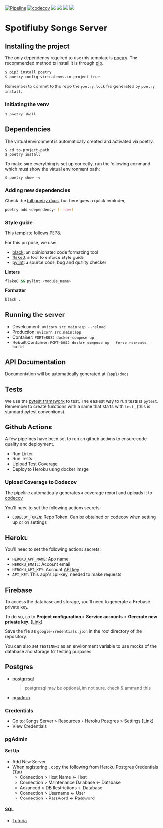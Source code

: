 [![Pipeline](https://github.com/taller2-grupo5-rostov-1c2022/songs-server/actions/workflows/pipeline.yml/badge.svg?branch=master)](https://github.com/taller2-grupo5-rostov-1c2022/songs-server/actions/workflows/pipeline.yml)
[![codecov](https://codecov.io/gh/taller2-grupo5-rostov-1c2022/songs-server/branch/master/graph/badge.svg?token=LJIu1T1HQr)](https://codecov.io/gh/taller2-grupo5-rostov-1c2022/songs-server)
[![](https://img.shields.io/badge/license-MIT-blue.svg)](https://opensource.org/licenses/MIT)
[![](https://img.shields.io/badge/python-3.6-blue.svg)](https://www.python.org/downloads/)
[![](https://img.shields.io/badge/docs-fastapi-blue.svg)](https://fastapi.tiangolo.com/)
![](https://img.shields.io/badge/version-0.1-blue.svg)

# Spotifiuby Songs Server

## Installing the project

The only dependency required to use this template is [poetry](https://python-poetry.org). The recommended method to install it is through [pip](https://pypi.org/project/pip/).

```bash
$ pip3 install poetry
$ poetry config virtualenvs.in-project true
```

Remember to commit to the repo the `poetry.lock` file generated by `poetry install`.

### Initiating the venv

```
$ poetry shell
```

## Dependencies

The virtual environment is automatically created and activated via poetry.

```
$ cd to-project-path
$ poetry install
```

To make sure everything is set up correctly, run the following command which must show the virtual environment path:

```
$ poetry show -v
```

### Adding new dependencies

Check the [full poetry docs](https://python-poetry.org/docs/cli/), but here goes a quick reminder,

```bash
poetry add <dependency> [--dev]
```

### Style guide

This template follows [PEP8](https://www.python.org/dev/peps/pep-0008/).

For this purpose, we use:

- [black](https://github.com/psf/black): an opinionated code formatting tool
- [flake8](https://github.com/PyCQA/flake8): a tool to enforce style guide
- [pylint](https://github.com/PyCQA/pylint): a source code, bug and quality checker

**Linters**

```bash
flake8 && pylint <module_name>
```

**Formatter**

```bash
black .
```

## Running the server

- Development: `uvicorn src.main:app --reload`
- Production: `uvicorn src.main:app`
- Container: `PORT=8082 docker-compose up`
- Rebuilt Container: `PORT=8082 docker-compose up --force-recreate --build`

## API Documentation

Documentation will be automatically generated at `{app}/docs`

## Tests

We use the [pytest framework](https://fastapi.tiangolo.com/tutorial/testing/) to test. The easiest way to run tests is `pytest`.
Remember to create functions with a name that starts with `test_` (this is standard pytest conventions).

## Github Actions

A few pipelines have been set to run on github actions to ensure code quality and deployment.

- Run Linter
- Run Tests
- Upload Test Coverage
- Deploy to Heroku using docker image

### Upload Coverage to Codecov

The pipeline automatically generates a coverage report and uploads it to [codecov](https://about.codecov.io/)

You'll need to set the following actions secrets:

- `CODECOV_TOKEN`: Repo Token. Can be obtained on codecov when setting up or on settings

## Heroku

You'll need to set the following actions secrets:

- `HEROKU_APP_NAME`: App name
- `HEROKU_EMAIL`: Account email
- `HEROKU_API_KEY`: Account [API key](https://dashboard.heroku.com/account)
- `API_KEY`: This app's api-key, needed to make requests

## Firebase

To access the database and storage, you'll need to generate a Firebase private key.

To do so, go to **Project configuration** > **Service accounts** > **Generate new private key**. [[Link](https://console.firebase.google.com/u/0/project/rostov-spotifiuby/settings/serviceaccounts/adminsdk)]

Save the file as `google-credentials.json` in the root directory of the repository.

You can also set `TESTING=1` as an environment variable to use mocks of the database
and storage for testing purposes.

## Postgres

- [postgresql](https://www.postgresql.org/)
  > postgresql may be optional, im not sure. check & ammend this
- [pgadmin](https://www.pgadmin.org/)

### Credentials

- Go to: Songs Server > Resources > Heroku Postgres > Settings [[Link](https://data.heroku.com/datastores/3666c9aa-cd88-4790-84e2-545a4857f0b0#administration)]
- View Credentials

### pgAdmin

#### Set Up

- Add New Server
- When registering , copy the following from Heroku Postgres Credentials ([Tut](https://www.youtube.com/watch?v=MLow0gI6oNY&ab_channel=SinRuedaTecnol%C3%B3gica))
  - Connection > Host Name <- Host
  - Connection > Maintenance Database <- Database
  - Advanced > DB Restrictions <- Database
  - Connection > Username <- User
  - Connection > Password <- Password

#### SQL

- [Tutorial](https://www.w3schools.com/sql/default.asp)
